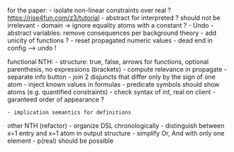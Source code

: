 
for the paper:
    - isolate non-linear constraints over real ? https://rise4fun.com/z3/tutorial
    - abstract for interpreted ? should not be irrelevant
    - domain -> ignore equality atoms with a constant ?
    - Undo
    - abstract variables: remove consequences per background theory
    - add unicity of functions ?
    - reset propagated numeric values
    - dead end in config --> undo !

functional NTH:
    - structure: true, false, arrows for functions, optional parenthesis, no expressions (brackets)
    - compute relevance in propagate
    - separate info button
    - join 2 disjuncts that differ only by the sign of one atom
    - inject known values in formulas
    - predicate symbols should show atoms (e.g. quantified constraints)
    - check syntax of int, real on client
    - garanteed order of appearance ?

    - implication semantics for definitions

other NTH (refactor)
    - organize DSL chronologically
    - distinguish between x=1 entry and x=1 atom in output structure
    - simplify Or, And with only one element
    - p(real) should be possible